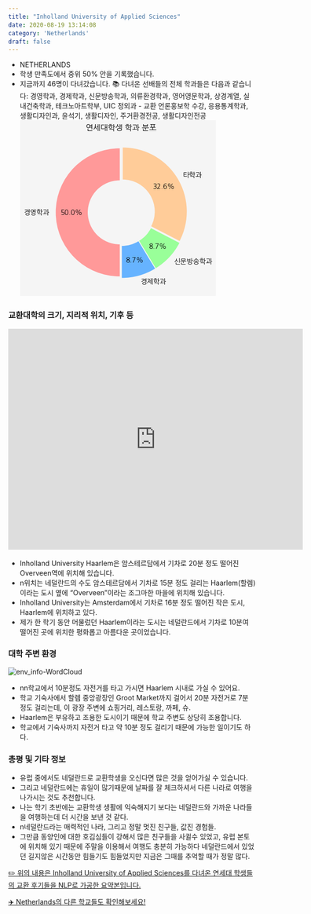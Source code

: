 ```yaml
---
title: "Inholland University of Applied Sciences"
date: 2020-08-19 13:14:08
category: 'Netherlands'
draft: false
---
```



* NETHERLANDS
* 학생 만족도에서 중위 50% 안을 기록했습니다.
* 지금까지 46명이 다녀갔습니다. 
📚 다녀온 선배들의 전체 학과들은 다음과 같습니다: 경영학과, 경제학과, 신문방송학과, 의류환경학과, 영어영문학과, 상경계열, 실내건축학과, 테크노아트학부, UIC 정외과 - 교환 언론홍보학 수강, 응용통계학과, 생활디자인과, 윤석기, 생활디자인, 주거환경전공, 생활디자인전공
![department-info](../plots/NL000003.png)
### 교환대학의 크기, 지리적 위치, 기후 등
<iframe
width="600"
height="450"
frameborder="0" style="border:0"
src="https://www.google.com/maps/embed/v1/place?key=AIzaSyC9e1AME-pVmWC4hBpFdu5S4dKzyepa3HQ&q=Inholland+University+of+Applied+Sciences&center=52.0002,4.368867&zoom=14" allowfullscreen>
</iframe>

* Inholland University Haarlem은 암스테르담에서 기차로 20분 정도 떨어진 Overveen역에 위치해 있습니다.
* n위치는 네덜란드의 수도 암스테르담에서 기차로 15분 정도 걸리는 Haarlem(할렘) 이라는 도시 옆에 “Overveen”이라는 조그마한 마을에 위치해 있습니다.
* Inholland University는 Amsterdam에서 기차로 16분 정도 떨어진 작은 도시, Haarlem에 위치하고 있다.
* 제가 한 학기 동안 머물렀던 Haarlem이라는 도시는 네덜란드에서 기차로 10분여 떨어진 곳에 위치한 평화롭고 아름다운 곳이었습니다.


### 대학 주변 환경

![env_info-WordCloud](../univ_wordclouds_okt/env_info/NL000003_env_info_okt.png)

* nn학교에서 10분정도 자전거를 타고 가시면 Haarlem 시내로 가실 수 있어요.
* 학교 기숙사에서 할렘 중앙광장인 Groot Market까지 걸어서 20분 자전거로 7분 정도 걸리는데, 이 광장 주변에 쇼핑거리, 레스토랑, 까페, 슈.
* Haarlem은 부유하고 조용한 도시이기 때문에 학교 주변도 상당히 조용합니다.
* 학교에서 기숙사까지 자전거 타고 약 10분 정도 걸리기 때문에 가능한 일이기도 하다.


### 총평 및 기타 정보 
* 유럽 중에서도 네덜란드로 교환학생을 오신다면 많은 것을 얻어가실 수 있습니다.
* 그리고 네덜란드에는 휴일이 많기때문에 날짜를 잘 체크하셔서 다른 나라로 여행을 나가시는 것도 추천합니다.
* 나는 학기 초반에는 교환학생 생활에 익숙해지기 보다는 네덜란드와 가까운 나라들을 여행하는데 더 시간을 보낸 것 같다.
* n네덜란드라는 매력적인 나라, 그리고 정말 멋진 친구들, 값진 경험들.
* 그만큼 동양인에 대한 호김심들이 강해서 많은 친구들을 사귈수 있었고, 유럽 본토에 위치해 있기 때문에 주말을 이용해서 여행도 충분히 가능하다 네덜란드에서 있었던 길지않은 시간동안 힘들기도 힘들었지만 지금은 그때를 추억할 때가 정말 많다.


[✏️ 위의 내용은 Inholland University of Applied Sciences를 다녀온 연세대 학생들의 교환 후기들을 NLP로 가공한 요약본입니다.](http://oia.yonsei.ac.kr/partner/expReport.asp?ucode=NL000003&bgbn=A)

[✈️ Netherlands의 다른 학교들도 확인해보세요!](https://yonsei-exchange.netlify.app/?category=Netherlands)
